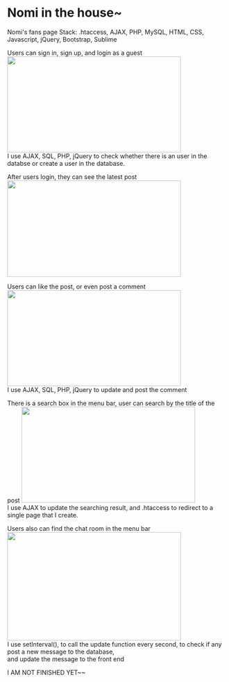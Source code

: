 # Nomi in the house~
Nomi's fans page
Stack: .htaccess, AJAX, PHP, MySQL, HTML, CSS, Javascript, jQuery, Bootstrap, Sublime

Users can sign in, sign up, and login as a guest</br>
<img src="http://i.picasion.com/pic82/444e2082756154f718e08f42eabfddba.gif" width="400" height="221" border="0"  />       
I use AJAX, SQL, PHP, jQuery to check whether there is an user in the databse or create a user in the database.




After users login, they can see the latest post </br>
<img src="http://i.picasion.com/pic82/0f5104eed73f5d4a2b28c430e2823fc8.gif" width="400" height="222" border="0"/>




Users can like the post, or even post a comment </br>
<img src="http://i.picasion.com/pic82/941c5298e8094abe2f290fb4425f8fed.gif" width="400" height="221" border="0" /></br>
I use AJAX, SQL, PHP, jQuery to update and post the comment




There is a search box in the menu bar, user can search by the title of the post 
<img src="http://i.picasion.com/pic82/dd2d39a5e62ab2edadbad6a15a41e435.gif" width="400" height="221" border="0"/></br>
I use AJAX to update the searching result, and .htaccess to redirect to a single page that I create. 




Users also can find the chat room in the menu bar</br>
<img src="http://i.picasion.com/pic82/8330ac150ab86015cb9e9240d833ad08.gif" width="400" height="250" border="0" /></br>
I use setInterval(), to call the update function every second, to check if any post a new message to the database, </br>
and update the message to the front end


I AM NOT FINISHED YET~~

